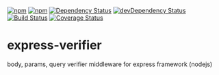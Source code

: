 [![npm](http://img.shields.io/npm/v/express-verifier.svg?style=flat-square)](https://www.npmjs.com/package/express-verifier)
[![npm](http://img.shields.io/npm/l/express-verifier.svg?style=flat-square)](http://opensource.org/licenses/MIT)
[![Dependency Status](https://david-dm.org/aliaksandr-pasynkau/express-verifier.svg?style=flat-square)](https://david-dm.org/aliaksandr-pasynkau/express-verifier)
[![devDependency Status](https://david-dm.org/aliaksandr-pasynkau/express-verifier/dev-status.svg?style=flat-square)](https://david-dm.org/aliaksandr-pasynkau/express-verifier#info=devDependencies)
[![Build Status](https://travis-ci.org/aliaksandr-pasynkau/express-verifier.svg?branch=master&style=flat-square)](https://travis-ci.org/aliaksandr-pasynkau/express-verifier)
[![Coverage Status](https://img.shields.io/coveralls/aliaksandr-pasynkau/express-verifier.svg?style=flat-square)](https://coveralls.io/r/aliaksandr-pasynkau/express-verifier?branch=master)

express-verifier
================

body, params, query verifier middleware for express framework (nodejs)
